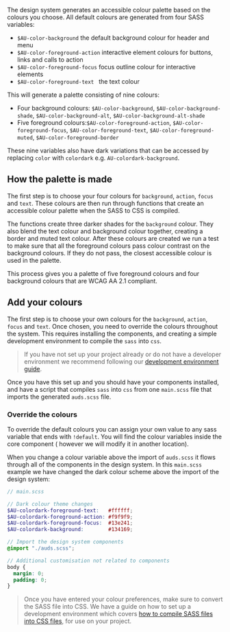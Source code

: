 The design system generates an accessible colour palette based on the colours you choose. All default colours are generated from four SASS variables:

- `$AU-color-background` the default background colour for header and menu
- `$AU-color-foreground-action` interactive element colours for buttons, links and calls to action
- `$AU-color-foreground-focus` focus outline colour for interactive elements
- `$AU-color-foreground-text ` the text colour

This will generate a palette consisting of nine colours:

- Four background colours: `$AU-color-background`, `$AU-color-background-shade`,  `$AU-color-background-alt`, `$AU-color-background-alt-shade`
- Five foreground colours:`$AU-color-foreground-action`, `$AU-color-foreground-focus`, `$AU-color-foreground-text`, `$AU-color-foreground-muted`, `$AU-color-foreground-border`

These nine variables also have dark variations that can be accessed by replacing `color` with `colordark` e.g. `AU-colordark-background`.

## How the palette is made

The first step is to choose your four colours for `background`, `action`, `focus` and `text`. These colours are then run through functions that create an accessible colour palette when the SASS to CSS is compiled.

The functions create three darker shades for the `background` colour. They also blend the text colour and background colour together, creating a border and muted text colour. After these colours are created we run a test to make sure that all the foreground colours pass colour contrast on the background colours. If they do not pass, the closest accessible colour is used in the palette.

This process gives you a palette of five foreground colours and four background colours that are WCAG AA 2.1 compliant.

## Add your colours

The first step is to choose your own colours for the `background`, `action`, `focus` and `text`. Once chosen, you need to override the colours throughout the system. This requires installing the components, and creating a simple development environment to compile the `sass` into `css`.

> If you have not set up your project already or do not have a developer environment we recommend following our [development environment guide](/get-started/development-environment).

Once you have this set up and you should have your components installed, and have a script that compiles `sass` into `css` from one `main.scss` file that imports the generated `auds.scss` file.

### Override the colours

To override the default colours you can assign your own value to any sass variable that ends with `!default`. You will find the colour variables inside the core component ( however we will modify it in another location).

When you change a colour variable above the import of `auds.scss` it flows through all of the components in the design system. In this `main.scss` example we have changed the dark colour scheme above the import of the design system:
```scss
// main.scss

// Dark colour theme changes
$AU-colordark-foreground-text:   #ffffff;
$AU-colordark-foreground-action: #f9f9f9;
$AU-colordark-foreground-focus:  #13e241;
$AU-colordark-background:        #134169;

// Import the design system components
@import "./auds.scss";

// Additional customisation not related to components
body {
  margin: 0;
  padding: 0;
}
```

> Once you have entered your colour preferences, make sure to convert the SASS file into CSS. We have a guide on how to set up a development environment which covers [how to compile SASS files into CSS files](/get-started/development-environment), for use on your project.
